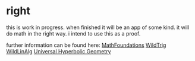 right
=====

this is work in progress. when finished it will be an app of some kind. it will do math in the right way.
i intend to use this as a proof.

further information can be found here:
[MathFoundations](http://www.youtube.com/playlist?list=PL5A714C94D40392AB&feature=plcp)
[WildTrig](http://www.youtube.com/playlist?list=PL3C58498718451C47&feature=plcp)
[WildLinAlg](http://www.youtube.com/playlist?list=PL01A21B9E302D50C1&feature=plcp)
[Universal Hyperbolic Geometry](http://www.youtube.com/playlist?list=PL6ACFCC19EA82CA71&feature=plcp)

